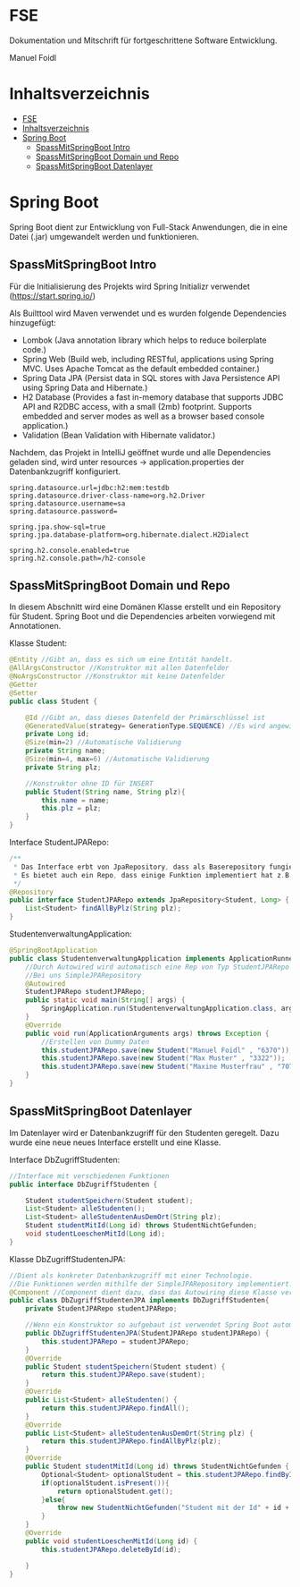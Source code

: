 # FSE

Dokumentation und Mitschrift für fortgeschrittene Software Entwicklung.

Manuel Foidl

# Inhaltsverzeichnis

- [FSE](#fse)
- [Inhaltsverzeichnis](#inhaltsverzeichnis)
- [Spring Boot](#spring-boot)
  - [SpassMitSpringBoot Intro](#spassmitspringboot-intro)
  - [SpassMitSpringBoot Domain und Repo](#spassmitspringboot-domain-und-repo)
  - [SpassMitSpringBoot Datenlayer](#spassmitspringboot-datenlayer)

# Spring Boot

Spring Boot dient zur Entwicklung von Full-Stack Anwendungen, die in eine Datei (.jar)  umgewandelt werden und funktionieren.

## SpassMitSpringBoot Intro

Für die Initialisierung des Projekts wird Spring Initializr verwendet (https://start.spring.io/)

Als Builttool wird Maven verwendet und es wurden folgende Dependencies hinzugefügt:
 * Lombok (Java annotation library which helps to reduce boilerplate code.)
 * Spring Web (Build web, including RESTful, applications using Spring MVC. Uses Apache Tomcat as the default embedded container.)
 * Spring Data JPA (Persist data in SQL stores with Java Persistence API using Spring Data and Hibernate.)
 * H2 Database (Provides a fast in-memory database that supports JDBC API and R2DBC access, with a small (2mb) footprint. Supports embedded and server modes as well as a browser based console application.)
 * Validation (Bean Validation with Hibernate validator.)

Nachdem, das Projekt in IntelliJ geöffnet wurde und alle Dependencies geladen sind, wird unter resources -> application.properties der Datenbankzugriff konfiguriert.
```
spring.datasource.url=jdbc:h2:mem:testdb
spring.datasource.driver-class-name=org.h2.Driver
spring.datasource.username=sa
spring.datasource.password=

spring.jpa.show-sql=true
spring.jpa.database-platform=org.hibernate.dialect.H2Dialect

spring.h2.console.enabled=true
spring.h2.console.path=/h2-console
```
## SpassMitSpringBoot Domain und Repo

In diesem Abschnitt wird eine Domänen Klasse erstellt und ein Repository für Student.
Spring Boot und die Dependencies arbeiten vorwiegend mit Annotationen.

Klasse Student:
```java
@Entity //Gibt an, dass es sich um eine Entität handelt.
@AllArgsConstructor //Konstruktor mit allen Datenfelder
@NoArgsConstructor //Konstruktor mit keine Datenfelder
@Getter
@Setter
public class Student {

    @Id //Gibt an, dass dieses Datenfeld der Primärschlüssel ist
    @GeneratedValue(strategy= GenerationType.SEQUENCE) //Es wird angewiesen, dass es sich um Autoinkrement
    private Long id;
    @Size(min=2) //Automatische Validierung
    private String name;
    @Size(min=4, max=6) //Automatische Validierung
    private String plz;

    //Konstruktor ohne ID für INSERT
    public Student(String name, String plz){
        this.name = name;
        this.plz = plz;
    }
}
```
Interface StudentJPARepo:
```java
/**
 * Das Interface erbt von JpaRepository, dass als Baserepository fungiert.
 * Es bietet auch ein Repo, dass einige Funktion implementiert hat z.B. SimpleJPARepository
 */
@Repository 
public interface StudentJPARepo extends JpaRepository<Student, Long> {
    List<Student> findAllByPlz(String plz);
}
```
StudentenverwaltungApplication:
```java
@SpringBootApplication
public class StudentenverwaltungApplication implements ApplicationRunner { //Durch die Implementierung von ApplicationRunner kann in der Funktion run z.B. Dummy Daten erstellt werden.
	//Durch Autowired wird automatisch eine Rep von Typ StudentJPARepo verwendet.
	//Bei uns SimpleJPARepository
	@Autowired
	StudentJPARepo studentJPARepo;
	public static void main(String[] args) {
		SpringApplication.run(StudentenverwaltungApplication.class, args);
	}
	@Override
	public void run(ApplicationArguments args) throws Exception {
		//Erstellen von Dummy Daten
		this.studentJPARepo.save(new Student("Manuel Foidl" , "6370"));
		this.studentJPARepo.save(new Student("Max Muster" , "3322"));
		this.studentJPARepo.save(new Student("Maxine Musterfrau" , "7070"));
	}
}
```
## SpassMitSpringBoot Datenlayer
Im Datenlayer wird er Datenbankzugriff für den Studenten geregelt. 
Dazu wurde eine neue neues Interface erstellt und eine Klasse.

Interface DbZugriffStudenten: 
```java
//Interface mit verschiedenen Funktionen
public interface DbZugriffStudenten {

    Student studentSpeichern(Student student);
    List<Student> alleStudenten();
    List<Student> alleStudentenAusDemOrt(String plz);
    Student studentMitId(Long id) throws StudentNichtGefunden;
    void studentLoeschenMitId(Long id);
}
```
Klasse DbZugriffStudentenJPA:
```java
//Dient als konkreter Datenbankzugriff mit einer Technologie.
//Die Funktionen werden mithilfe der SimpleJPARepository implementiert.
@Component //Component dient dazu, dass das Autowiring diese Klasse verwendet
public class DbZugriffStudentenJPA implements DbZugriffStudenten{
    private StudentJPARepo studentJPARepo;

    //Wenn ein Konstruktor so aufgebaut ist verwendet Spring Boot automatisch Autowired
    public DbZugriffStudentenJPA(StudentJPARepo studentJPARepo) {
        this.studentJPARepo = studentJPARepo;
    }
    @Override
    public Student studentSpeichern(Student student) {
        return this.studentJPARepo.save(student);
    }
    @Override
    public List<Student> alleStudenten() {
        return this.studentJPARepo.findAll();
    }
    @Override
    public List<Student> alleStudentenAusDemOrt(String plz) {
        return this.studentJPARepo.findAllByPlz(plz);
    }
    @Override
    public Student studentMitId(Long id) throws StudentNichtGefunden {
        Optional<Student> optionalStudent = this.studentJPARepo.findById(id);
        if(optionalStudent.isPresent()){
            return optionalStudent.get();
        }else{
            throw new StudentNichtGefunden("Student mit der Id" + id + " nicht gefunden!");
        }
    }
    @Override
    public void studentLoeschenMitId(Long id) {
        this.studentJPARepo.deleteById(id);

    }
}
```

























